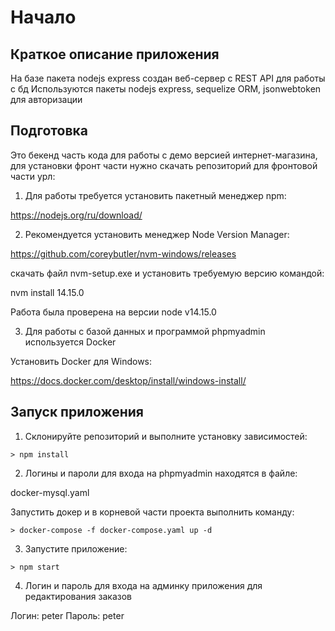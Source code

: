 # Начало

## Краткое описание приложения

На базе пакета nodejs express создан веб-сервер с REST API для работы с бд
Используются пакеты nodejs express, sequelize ORM, jsonwebtoken для авторизации

## Подготовка

Это бекенд часть кода для работы с демо версией интернет-магазина, для установки фронт части нужно скачать
репозиторий для фронтовой части урл:

1. Для работы требуется установить пакетный менеджер npm:

 https://nodejs.org/ru/download/

2. Рекомендуется установить менеджер Node Version Manager:

 https://github.com/coreybutler/nvm-windows/releases 

скачать файл nvm-setup.exe и установить требуемую версию командой:

nvm install 14.15.0

Работа была проверена на версии node v14.15.0

3. Для работы с базой данных и программой phpmyadmin используется Docker

Установить Docker для Windows:

https://docs.docker.com/desktop/install/windows-install/

## Запуск приложения

1. Склонируйте репозиторий и выполните установку зависимостей:

```
> npm install
```

2. Логины и пароли для входа на phpmyadmin находятся в файле:

docker-mysql.yaml

Запустить докер и в корневой части проекта выполнить команду:

```
> docker-compose -f docker-compose.yaml up -d
```

3. Запустите приложение:

```
> npm start
```

4. Логин и пароль для входа на админку приложения для редактирования заказов

Логин: peter
Пароль: peter


